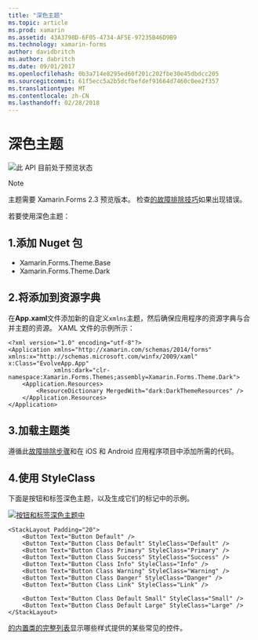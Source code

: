 ```yaml
---
title: "深色主题"
ms.topic: article
ms.prod: xamarin
ms.assetid: 43A3798D-6F05-4734-AF5E-97235B46D9B9
ms.technology: xamarin-forms
author: davidbritch
ms.author: dabritch
ms.date: 09/01/2017
ms.openlocfilehash: 0b3a714e8295ed60f201c202fbe30e45dbdcc205
ms.sourcegitcommit: 61f5ecc5a2b5dcfbefdef91664d7460c0ee2f357
ms.translationtype: MT
ms.contentlocale: zh-CN
ms.lasthandoff: 02/28/2018
---
```

# <a name="dark-theme"></a>深色主题

![](~/media/shared/preview.png "此 API 目前处于预览状态")

> [!NOTE]
> 主题需要 Xamarin.Forms 2.3 预览版本。 检查[的故障排除技巧](~/xamarin-forms/user-interface/themes/index.md)如果出现错误。

若要使用深色主题：

## <a name="1-add-nuget-packages"></a>1.添加 Nuget 包

* Xamarin.Forms.Theme.Base
* Xamarin.Forms.Theme.Dark

## <a name="2-add-to-the-resource-dictionary"></a>2.将添加到资源字典

在**App.xaml**文件添加新的自定义`xmlns`主题，然后确保应用程序的资源字典与合并主题的资源。
XAML 文件的示例所示：

```xaml
<?xml version="1.0" encoding="utf-8"?>
<Application xmlns="http://xamarin.com/schemas/2014/forms" xmlns:x="http://schemas.microsoft.com/winfx/2009/xaml" x:Class="EvolveApp.App"
             xmlns:dark="clr-namespace:Xamarin.Forms.Themes;assembly=Xamarin.Forms.Theme.Dark">
    <Application.Resources>
        <ResourceDictionary MergedWith="dark:DarkThemeResources" />
    </Application.Resources>
</Application>
```

## <a name="3-load-theme-classes"></a>3.加载主题类

遵循此[故障排除步骤](~/xamarin-forms/user-interface/themes/index.md)和在 iOS 和 Android 应用程序项目中添加所需的代码。

## <a name="4-use-styleclass"></a>4.使用 StyleClass

下面是按钮和标签深色主题，以及生成它们的标记中的示例。

[ ![](dark-images/dark-theme-sml.png "按钮和标签深色主题中")](dark-images/dark-theme.png "按钮和标签深色主题中")

```xaml
<StackLayout Padding="20">
    <Button Text="Button Default" />
    <Button Text="Button Class Default" StyleClass="Default" />
    <Button Text="Button Class Primary" StyleClass="Primary" />
    <Button Text="Button Class Success" StyleClass="Success" />
    <Button Text="Button Class Info" StyleClass="Info" />
    <Button Text="Button Class Warning" StyleClass="Warning" />
    <Button Text="Button Class Danger" StyleClass="Danger" />
    <Button Text="Button Class Link" StyleClass="Link" />

    <Button Text="Button Class Default Small" StyleClass="Small" />
    <Button Text="Button Class Default Large" StyleClass="Large" />
</StackLayout>
```

[的内置类的完整列表](~/xamarin-forms/user-interface/themes/index.md)显示哪些样式提供的某些常见的控件。

